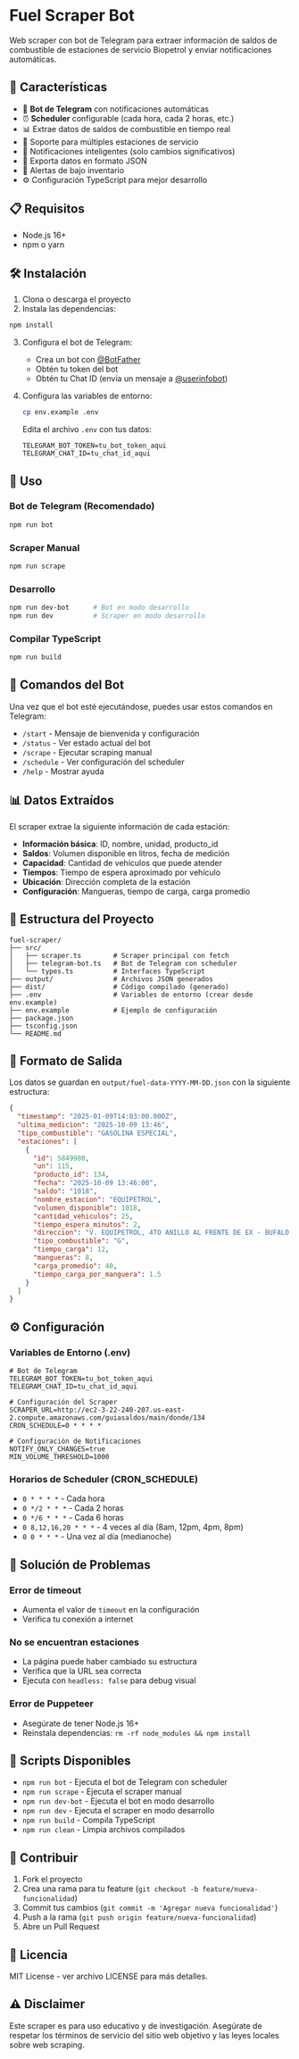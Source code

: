 # Fuel Scraper Bot

Web scraper con bot de Telegram para extraer información de saldos de combustible de estaciones de servicio Biopetrol y enviar notificaciones automáticas.

## 🚀 Características

- 🤖 **Bot de Telegram** con notificaciones automáticas
- ⏰ **Scheduler** configurable (cada hora, cada 2 horas, etc.)
- 📊 Extrae datos de saldos de combustible en tiempo real
- 🏪 Soporte para múltiples estaciones de servicio
- 📱 Notificaciones inteligentes (solo cambios significativos)
- 💾 Exporta datos en formato JSON
- 🎯 Alertas de bajo inventario
- ⚙️ Configuración TypeScript para mejor desarrollo

## 📋 Requisitos

- Node.js 16+ 
- npm o yarn

## 🛠️ Instalación

1. Clona o descarga el proyecto
2. Instala las dependencias:

```bash
npm install
```

3. Configura el bot de Telegram:
   - Crea un bot con [@BotFather](https://t.me/botfather)
   - Obtén tu token del bot
   - Obtén tu Chat ID (envía un mensaje a [@userinfobot](https://t.me/userinfobot))

4. Configura las variables de entorno:
   ```bash
   cp env.example .env
   ```
   
   Edita el archivo `.env` con tus datos:
   ```env
   TELEGRAM_BOT_TOKEN=tu_bot_token_aqui
   TELEGRAM_CHAT_ID=tu_chat_id_aqui
   ```

## 🎯 Uso

### Bot de Telegram (Recomendado)
```bash
npm run bot
```

### Scraper Manual
```bash
npm run scrape
```

### Desarrollo
```bash
npm run dev-bot      # Bot en modo desarrollo
npm run dev          # Scraper en modo desarrollo
```

### Compilar TypeScript
```bash
npm run build
```

## 🤖 Comandos del Bot

Una vez que el bot esté ejecutándose, puedes usar estos comandos en Telegram:

- `/start` - Mensaje de bienvenida y configuración
- `/status` - Ver estado actual del bot
- `/scrape` - Ejecutar scraping manual
- `/schedule` - Ver configuración del scheduler
- `/help` - Mostrar ayuda

## 📊 Datos Extraídos

El scraper extrae la siguiente información de cada estación:

- **Información básica**: ID, nombre, unidad, producto_id
- **Saldos**: Volumen disponible en litros, fecha de medición
- **Capacidad**: Cantidad de vehículos que puede atender
- **Tiempos**: Tiempo de espera aproximado por vehículo
- **Ubicación**: Dirección completa de la estación
- **Configuración**: Mangueras, tiempo de carga, carga promedio

## 📁 Estructura del Proyecto

```
fuel-scraper/
├── src/
│   ├── scraper.ts        # Scraper principal con fetch
│   ├── telegram-bot.ts   # Bot de Telegram con scheduler
│   └── types.ts          # Interfaces TypeScript
├── output/               # Archivos JSON generados
├── dist/                 # Código compilado (generado)
├── .env                  # Variables de entorno (crear desde env.example)
├── env.example           # Ejemplo de configuración
├── package.json
├── tsconfig.json
└── README.md
```

## 📄 Formato de Salida

Los datos se guardan en `output/fuel-data-YYYY-MM-DD.json` con la siguiente estructura:

```json
{
  "timestamp": "2025-01-09T14:03:00.000Z",
  "ultima_medicion": "2025-10-09 13:46",
  "tipo_combustible": "GASOLINA ESPECIAL",
  "estaciones": [
    {
      "id": 5849980,
      "un": 115,
      "producto_id": 134,
      "fecha": "2025-10-09 13:46:00",
      "saldo": "1018",
      "nombre_estacion": "EQUIPETROL",
      "volumen_disponible": 1018,
      "cantidad_vehiculos": 25,
      "tiempo_espera_minutos": 2,
      "direccion": "V. EQUIPETROL, 4TO ANILLO AL FRENTE DE EX - BUFALO PARK",
      "tipo_combustible": "G",
      "tiempo_carga": 12,
      "mangueras": 8,
      "carga_promedio": 40,
      "tiempo_carga_por_manguera": 1.5
    }
  ]
}
```

## ⚙️ Configuración

### Variables de Entorno (.env)

```env
# Bot de Telegram
TELEGRAM_BOT_TOKEN=tu_bot_token_aqui
TELEGRAM_CHAT_ID=tu_chat_id_aqui

# Configuración del Scraper
SCRAPER_URL=http://ec2-3-22-240-207.us-east-2.compute.amazonaws.com/guiasaldos/main/donde/134
CRON_SCHEDULE=0 * * * *

# Configuración de Notificaciones
NOTIFY_ONLY_CHANGES=true
MIN_VOLUME_THRESHOLD=1000
```

### Horarios de Scheduler (CRON_SCHEDULE)

- `0 * * * *` - Cada hora
- `0 */2 * * *` - Cada 2 horas  
- `0 */6 * * *` - Cada 6 horas
- `0 8,12,16,20 * * *` - 4 veces al día (8am, 12pm, 4pm, 8pm)
- `0 0 * * *` - Una vez al día (medianoche)

## 🐛 Solución de Problemas

### Error de timeout
- Aumenta el valor de `timeout` en la configuración
- Verifica tu conexión a internet

### No se encuentran estaciones
- La página puede haber cambiado su estructura
- Verifica que la URL sea correcta
- Ejecuta con `headless: false` para debug visual

### Error de Puppeteer
- Asegúrate de tener Node.js 16+
- Reinstala dependencias: `rm -rf node_modules && npm install`

## 📝 Scripts Disponibles

- `npm run bot` - Ejecuta el bot de Telegram con scheduler
- `npm run scrape` - Ejecuta el scraper manual
- `npm run dev-bot` - Ejecuta el bot en modo desarrollo
- `npm run dev` - Ejecuta el scraper en modo desarrollo
- `npm run build` - Compila TypeScript
- `npm run clean` - Limpia archivos compilados

## 🤝 Contribuir

1. Fork el proyecto
2. Crea una rama para tu feature (`git checkout -b feature/nueva-funcionalidad`)
3. Commit tus cambios (`git commit -m 'Agregar nueva funcionalidad'`)
4. Push a la rama (`git push origin feature/nueva-funcionalidad`)
5. Abre un Pull Request

## 📄 Licencia

MIT License - ver archivo LICENSE para más detalles.

## ⚠️ Disclaimer

Este scraper es para uso educativo y de investigación. Asegúrate de respetar los términos de servicio del sitio web objetivo y las leyes locales sobre web scraping.
